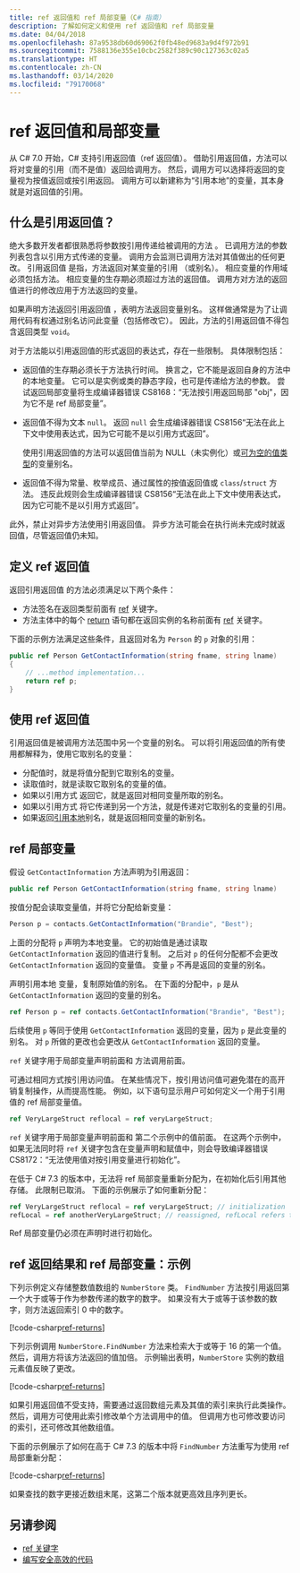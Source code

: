 ```yaml
---
title: ref 返回值和 ref 局部变量（C# 指南）
description: 了解如何定义和使用 ref 返回值和 ref 局部变量
ms.date: 04/04/2018
ms.openlocfilehash: 87a9538db60d69062f0fb48ed9683a9d4f972b91
ms.sourcegitcommit: 7588136e355e10cbc2582f389c90c127363c02a5
ms.translationtype: HT
ms.contentlocale: zh-CN
ms.lasthandoff: 03/14/2020
ms.locfileid: "79170068"
---
```

# <a name="ref-returns-and-ref-locals"></a>ref 返回值和局部变量

从 C# 7.0 开始，C# 支持引用返回值（ref 返回值）。 借助引用返回值，方法可以将对变量的引用（而不是值）返回给调用方。 然后，调用方可以选择将返回的变量视为按值返回或按引用返回。 调用方可以新建称为“引用本地”的变量，其本身就是对返回值的引用。

## <a name="what-is-a-reference-return-value"></a>什么是引用返回值？

绝大多数开发者都很熟悉将参数按引用传递给被调用的方法  。 已调用方法的参数列表包含以引用方式传递的变量。 调用方会监测已调用方法对其值做出的任何更改。 引用返回值  是指，方法返回对某变量的引用  （或别名）。 相应变量的作用域必须包括方法。 相应变量的生存期必须超过方法的返回值。 调用方对方法的返回值进行的修改应用于方法返回的变量。

如果声明方法返回引用返回值  ，表明方法返回变量别名。 这样做通常是为了让调用代码有权通过别名访问此变量（包括修改它）。 因此，方法的引用返回值不得包含返回类型 `void`。

对于方法能以引用返回值的形式返回的表达式，存在一些限制。 具体限制包括：

- 返回值的生存期必须长于方法执行时间。 换言之，它不能是返回自身的方法中的本地变量。 它可以是实例或类的静态字段，也可是传递给方法的参数。 尝试返回局部变量将生成编译器错误 CS8168：“无法按引用返回局部 "obj"，因为它不是 ref 局部变量”。

- 返回值不得为文本 `null`。 返回 `null` 会生成编译器错误 CS8156“无法在此上下文中使用表达式，因为它可能不是以引用方式返回”。

   使用引用返回值的方法可以返回值当前为 NULL（未实例化）或[可为空的值类型](../../language-reference/builtin-types/nullable-value-types.md)的变量别名。

- 返回值不得为常量、枚举成员、通过属性的按值返回值或 `class`/`struct` 方法。 违反此规则会生成编译器错误 CS8156“无法在此上下文中使用表达式，因为它可能不是以引用方式返回”。

此外，禁止对异步方法使用引用返回值。 异步方法可能会在执行尚未完成时就返回值，尽管返回值仍未知。

## <a name="defining-a-ref-return-value"></a>定义 ref 返回值

返回引用返回值  的方法必须满足以下两个条件：

- 方法签名在返回类型前面有 [ref](../../language-reference/keywords/ref.md) 关键字。
- 方法主体中的每个 [return](../../language-reference/keywords/return.md) 语句都在返回实例的名称前面有 [ref](../../language-reference/keywords/ref.md) 关键字。

下面的示例方法满足这些条件，且返回对名为 `Person` 的 `p` 对象的引用：

```csharp
public ref Person GetContactInformation(string fname, string lname)
{
    // ...method implementation...
    return ref p;
}
```

## <a name="consuming-a-ref-return-value"></a>使用 ref 返回值

引用返回值是被调用方法范围中另一个变量的别名。 可以将引用返回值的所有使用都解释为，使用它取别名的变量：

- 分配值时，就是将值分配到它取别名的变量。
- 读取值时，就是读取它取别名的变量的值。
- 如果以引用方式  返回它，就是返回对相同变量所取的别名。
- 如果以引用方式  将它传递到另一个方法，就是传递对它取别名的变量的引用。
- 如果返回[引用本地](#ref-locals)别名，就是返回相同变量的新别名。

## <a name="ref-locals"></a>ref 局部变量

假设 `GetContactInformation` 方法声明为引用返回：

```csharp
public ref Person GetContactInformation(string fname, string lname)
```

按值分配会读取变量值，并将它分配给新变量：

```csharp
Person p = contacts.GetContactInformation("Brandie", "Best");
```

上面的分配将 `p` 声明为本地变量。 它的初始值是通过读取 `GetContactInformation` 返回的值进行复制。 之后对 `p` 的任何分配都不会更改 `GetContactInformation` 返回的变量值。 变量 `p` 不再是返回的变量的别名。

声明引用本地  变量，复制原始值的别名。 在下面的分配中，`p` 是从 `GetContactInformation` 返回的变量的别名。

```csharp
ref Person p = ref contacts.GetContactInformation("Brandie", "Best");
```

后续使用 `p` 等同于使用 `GetContactInformation` 返回的变量，因为 `p` 是此变量的别名。 对 `p` 所做的更改也会更改从 `GetContactInformation` 返回的变量。

`ref` 关键字用于局部变量声明前面和  方法调用前面。

可通过相同方式按引用访问值。 在某些情况下，按引用访问值可避免潜在的高开销复制操作，从而提高性能。 例如，以下语句显示用户可如何定义一个用于引用值的 ref 局部变量值。

```csharp
ref VeryLargeStruct reflocal = ref veryLargeStruct;
```

`ref` 关键字用于局部变量声明前面和  第二个示例中的值前面。 在这两个示例中，如果无法同时将 `ref` 关键字包含在变量声明和赋值中，则会导致编译器错误 CS8172：“无法使用值对按引用变量进行初始化”。

在低于 C# 7.3 的版本中，无法将 ref 局部变量重新分配为，在初始化后引用其他存储。 此限制已取消。 下面的示例展示了如何重新分配：

```csharp
ref VeryLargeStruct reflocal = ref veryLargeStruct; // initialization
refLocal = ref anotherVeryLargeStruct; // reassigned, refLocal refers to different storage.
```

 Ref 局部变量仍必须在声明时进行初始化。

## <a name="ref-returns-and-ref-locals-an-example"></a>ref 返回结果和 ref 局部变量：示例

下列示例定义存储整数值数组的 `NumberStore` 类。 `FindNumber` 方法按引用返回第一个大于或等于作为参数传递的数字的数字。 如果没有大于或等于该参数的数字，则方法返回索引 0 中的数字。

[!code-csharp[ref-returns](../../../../samples/snippets/csharp/programming-guide/ref-returns/NumberStore.cs#1)]

下列示例调用 `NumberStore.FindNumber` 方法来检索大于或等于 16 的第一个值。 然后，调用方将该方法返回的值加倍。 示例输出表明，`NumberStore` 实例的数组元素值反映了更改。

[!code-csharp[ref-returns](../../../../samples/snippets/csharp/programming-guide/ref-returns/NumberStore.cs#2)]

如果引用返回值不受支持，需要通过返回数组元素及其值的索引来执行此类操作。 然后，调用方可使用此索引修改单个方法调用中的值。 但调用方也可修改要访问的索引，还可修改其他数组值。  

下面的示例展示了如何在高于 C# 7.3 的版本中将 `FindNumber` 方法重写为使用 ref 局部重新分配：

[!code-csharp[ref-returns](../../../../samples/snippets/csharp/programming-guide/ref-returns/NumberStoreUpdated.cs#1)]

如果查找的数字更接近数组末尾，这第二个版本就更高效且序列更长。

## <a name="see-also"></a>另请参阅

- [ref 关键字](../../language-reference/keywords/ref.md)
- [编写安全高效的代码](../../write-safe-efficient-code.md)
